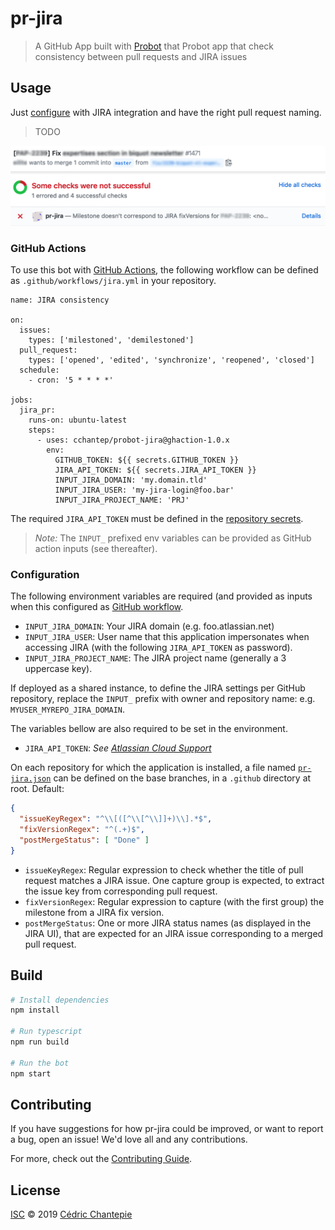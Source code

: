 # pr-jira

> A GitHub App built with [Probot](https://github.com/probot/probot) that Probot app that check consistency between pull requests and JIRA issues

## Usage

Just [configure](#configuration) with JIRA integration and have the right pull request naming.

> TODO

![Usage](./docs/usage.png)

### GitHub Actions

To use this bot with [GitHub Actions](https://github.com/features/actions), the following workflow can be defined as `.github/workflows/jira.yml` in your repository.

```
name: JIRA consistency

on: 
  issues:
    types: ['milestoned', 'demilestoned']
  pull_request:
    types: ['opened', 'edited', 'synchronize', 'reopened', 'closed']
  schedule:
    - cron: '5 * * * *'

jobs:
  jira_pr:
    runs-on: ubuntu-latest
    steps:
      - uses: cchantep/probot-jira@ghaction-1.0.x
        env:
          GITHUB_TOKEN: ${{ secrets.GITHUB_TOKEN }}
          JIRA_API_TOKEN: ${{ secrets.JIRA_API_TOKEN }}
          INPUT_JIRA_DOMAIN: 'my.domain.tld'
          INPUT_JIRA_USER: 'my-jira-login@foo.bar'
          INPUT_JIRA_PROJECT_NAME: 'PRJ'
```

The required `JIRA_API_TOKEN` must be defined in the [repository secrets](https://help.github.com/en/articles/virtual-environments-for-github-actions#creating-and-using-secrets-encrypted-variables).

> *Note:* The `INPUT_` prefixed env variables can be provided as GitHub action inputs (see thereafter).

### Configuration

The following environment variables are required (and provided as inputs when this configured as [GitHub workflow](#github-actions).

- `INPUT_JIRA_DOMAIN`: Your JIRA domain (e.g. foo.atlassian.net)
- `INPUT_JIRA_USER`: User name that this application impersonates when accessing JIRA (with the following `JIRA_API_TOKEN` as password).
- `INPUT_JIRA_PROJECT_NAME`: The JIRA project name (generally a 3 uppercase key).

If deployed as a shared instance, to define the JIRA settings per GitHub repository, replace the `INPUT_` prefix with owner and repository name: e.g. `MYUSER_MYREPO_JIRA_DOMAIN`.

The variables bellow are also required to be set in the environment.

- `JIRA_API_TOKEN`: *See [Atlassian Cloud Support](https://confluence.atlassian.com/cloud/api-tokens-938839638.html)*

On each repository for which the application is installed,
a file named [`pr-jira.json`](./src/resources/pr-jira.json) can be defined on the base branches, in a `.github` directory at root. Default:

```json
{
  "issueKeyRegex": "^\\[([^\\[^\\]]+)\\].*$",
  "fixVersionRegex": "^(.+)$",
  "postMergeStatus": [ "Done" ]
}
```

- `issueKeyRegex`: Regular expression to check whether the title of pull request matches a JIRA issue. One capture group is expected, to extract the issue key from corresponding pull request.
- `fixVersionRegex`: Regular expression to capture (with the first group) the milestone from a JIRA fix version.
- `postMergeStatus`: One or more JIRA status names (as displayed in the JIRA UI), that are expected for an JIRA issue corresponding to a merged pull request.

## Build

```sh
# Install dependencies
npm install

# Run typescript
npm run build

# Run the bot
npm start
```

## Contributing

If you have suggestions for how pr-jira could be improved, or want to report a bug, open an issue! We'd love all and any contributions.

For more, check out the [Contributing Guide](CONTRIBUTING.md).

## License

[ISC](LICENSE) © 2019 [Cédric Chantepie](https://github.org/cchantep)
